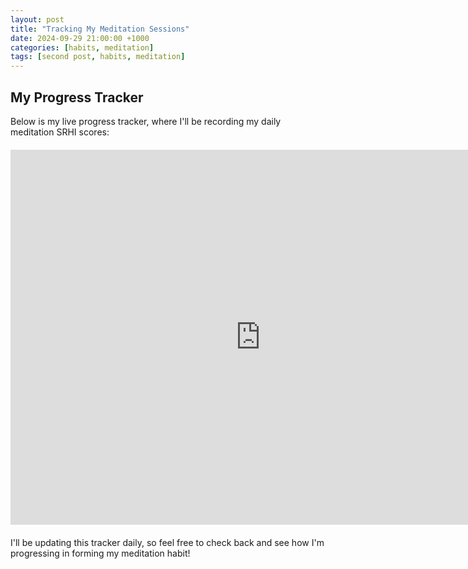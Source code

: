 ```yaml
---
layout: post
title: "Tracking My Meditation Sessions"
date: 2024-09-29 21:00:00 +1000
categories: [habits, meditation]
tags: [second post, habits, meditation]
---
```


<style>
  .embed-container {
    position: relative;
    width: 800px;
    height: 600px;
    overflow: hidden;
    z-index: 1;
    margin: 20px 0;  /* Added for some spacing */
  }
  .embed-container iframe {
    position: absolute;
    top: 0;
    left: 0;
    width: 100%;
    height: 100%;
    border: 0;
    z-index: 2;
  }
  #sheet-menu {
    position: relative;
    z-index: 3;
  }
</style>

## My Progress Tracker

Below is my live progress tracker, where I'll be recording my daily meditation SRHI scores:

<div class="embed-container">
  <iframe src="https://docs.google.com/spreadsheets/d/1OC1GNH6x7GpJ822lvA5FCD22KiEhNtbDgS42tO2vJkc/edit?usp=sharing&amp;chrome=false" allowfullscreen="" loading="lazy"></iframe>
</div>

I'll be updating this tracker daily, so feel free to check back and see how I'm progressing in forming my meditation habit!